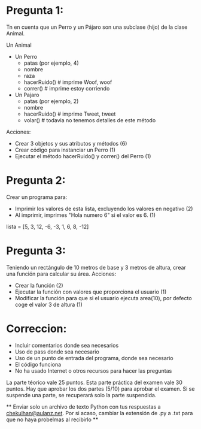 # Pregunta 1:
Tn en cuenta que un Perro y un Pájaro son una subclase (hijo) de la clase Animal.

Un Animal
 - Un Perro
     - patas (por ejemplo, 4)
     - nombre
     - raza 
     - hacerRuido()  # imprime Woof, woof
     - correr() # imprime estoy corriendo
 - Un Pajaro
    - patas (por ejemplo, 2)
    - nombre
    - hacerRuido() # imprime Tweet, tweet
    - volar() # todavia no tenemos detalles de este método
    
Acciones:
- Crear 3 objetos y sus atributos y métodos (6)
- Crear código para instanciar un Perro (1)
- Ejecutar el método hacerRuido() y correr() del Perro (1)


# Pregunta 2:
Crear un programa para:
- Imprimir los valores de esta lista, excluyendo los valores en negativo (2)
- Al imprimir, imprimes "Hola numero 6" si el valor es 6. (1)

lista = [5, 3, 12, -6, -3, 1, 6, 8, -12]

 
# Pregunta 3:
Teniendo un rectángulo de 10 metros de base y 3 metros de altura, crear una función para calcular su área.
Acciones: 
 - Crear la función (2)
 - Ejecutar la función con valores que proporciona el usuario (1)
 - Modificar la función para que si el usuario ejecuta area(10), por defecto coge el valor 3 de altura  (1)


# Correccion:
- Incluir comentarios donde sea necesarios
- Uso de pass donde sea necesario
- Uso de un punto de entrada del programa, donde sea necesario
- El código funciona
- No ha usado Internet o otros recursos para hacer las preguntas

La parte téorico vale 25 puntos. Esta parte práctica del examen vale 30 puntos. Hay que aprobar los dos partes (5/10) para aprobar el examen. Si se suspende una parte, se recuperará solo la parte suspendida.

** Enviar solo un archivo de texto Python con tus respuestas a chekulhan@aulanz.net. Por si acaso, cambiar la extensión de .py a .txt para que no haya probelmas al recibirlo **

